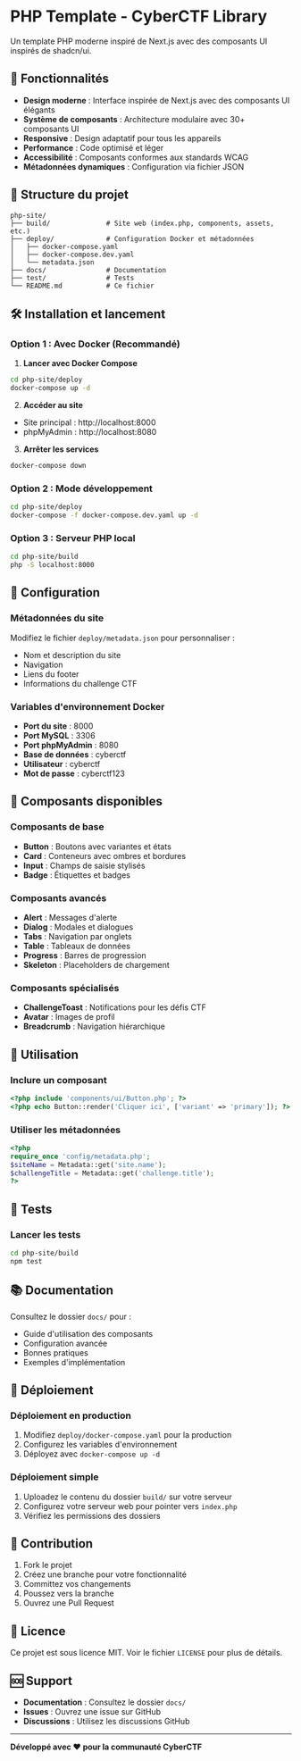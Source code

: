 # PHP Template - CyberCTF Library

Un template PHP moderne inspiré de Next.js avec des composants UI inspirés de shadcn/ui.

## 🚀 Fonctionnalités

- **Design moderne** : Interface inspirée de Next.js avec des composants UI élégants
- **Système de composants** : Architecture modulaire avec 30+ composants UI
- **Responsive** : Design adaptatif pour tous les appareils
- **Performance** : Code optimisé et léger
- **Accessibilité** : Composants conformes aux standards WCAG
- **Métadonnées dynamiques** : Configuration via fichier JSON

## 📁 Structure du projet

```
php-site/
├── build/              # Site web (index.php, components, assets, etc.)
├── deploy/             # Configuration Docker et métadonnées
│   ├── docker-compose.yaml
│   ├── docker-compose.dev.yaml
│   └── metadata.json
├── docs/               # Documentation
├── test/               # Tests
└── README.md           # Ce fichier
```

## 🛠️ Installation et lancement

### Option 1 : Avec Docker (Recommandé)

1. **Lancer avec Docker Compose**
```bash
cd php-site/deploy
docker-compose up -d
```

2. **Accéder au site**
- Site principal : http://localhost:8000
- phpMyAdmin : http://localhost:8080

3. **Arrêter les services**
```bash
docker-compose down
```

### Option 2 : Mode développement

```bash
cd php-site/deploy
docker-compose -f docker-compose.dev.yaml up -d
```

### Option 3 : Serveur PHP local

```bash
cd php-site/build
php -S localhost:8000
```

## 🔧 Configuration

### Métadonnées du site

Modifiez le fichier `deploy/metadata.json` pour personnaliser :
- Nom et description du site
- Navigation
- Liens du footer
- Informations du challenge CTF

### Variables d'environnement Docker

- **Port du site** : 8000
- **Port MySQL** : 3306
- **Port phpMyAdmin** : 8080
- **Base de données** : cyberctf
- **Utilisateur** : cyberctf
- **Mot de passe** : cyberctf123

## 🎨 Composants disponibles

### Composants de base
- **Button** : Boutons avec variantes et états
- **Card** : Conteneurs avec ombres et bordures
- **Input** : Champs de saisie stylisés
- **Badge** : Étiquettes et badges

### Composants avancés
- **Alert** : Messages d'alerte
- **Dialog** : Modales et dialogues
- **Tabs** : Navigation par onglets
- **Table** : Tableaux de données
- **Progress** : Barres de progression
- **Skeleton** : Placeholders de chargement

### Composants spécialisés
- **ChallengeToast** : Notifications pour les défis CTF
- **Avatar** : Images de profil
- **Breadcrumb** : Navigation hiérarchique

## 📝 Utilisation

### Inclure un composant
```php
<?php include 'components/ui/Button.php'; ?>
<?php echo Button::render('Cliquer ici', ['variant' => 'primary']); ?>
```

### Utiliser les métadonnées
```php
<?php
require_once 'config/metadata.php';
$siteName = Metadata::get('site.name');
$challengeTitle = Metadata::get('challenge.title');
?>
```

## 🧪 Tests

### Lancer les tests
```bash
cd php-site/build
npm test
```

## 📚 Documentation

Consultez le dossier `docs/` pour :
- Guide d'utilisation des composants
- Configuration avancée
- Bonnes pratiques
- Exemples d'implémentation

## 🚀 Déploiement

### Déploiement en production
1. Modifiez `deploy/docker-compose.yaml` pour la production
2. Configurez les variables d'environnement
3. Déployez avec `docker-compose up -d`

### Déploiement simple
1. Uploadez le contenu du dossier `build/` sur votre serveur
2. Configurez votre serveur web pour pointer vers `index.php`
3. Vérifiez les permissions des dossiers

## 🤝 Contribution

1. Fork le projet
2. Créez une branche pour votre fonctionnalité
3. Committez vos changements
4. Poussez vers la branche
5. Ouvrez une Pull Request

## 📄 Licence

Ce projet est sous licence MIT. Voir le fichier `LICENSE` pour plus de détails.

## 🆘 Support

- **Documentation** : Consultez le dossier `docs/`
- **Issues** : Ouvrez une issue sur GitHub
- **Discussions** : Utilisez les discussions GitHub

---

**Développé avec ❤️ pour la communauté CyberCTF** 